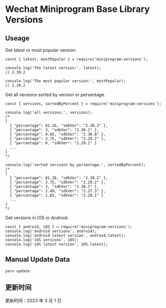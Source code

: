 
# Wechat Miniprogram Base Library Versions

## Useage

Get latest or most popular version:

```;
const { latest, mostPopular } = require('miniprogram-versions');

console.log('The latest version:', latest);
// 2.30.2

console.log('The most popular version:', mostPopular);
// 2.30.2

```

Get all versions sorted by version or persentage.

```
const { versions, sortedByPercent } = require('miniprogram-versions');

console.log('all versions:', versions);
/*
[
  { "percentage": 81.26, "sdkVer": "2.30.2" },
  { "percentage": 3, "sdkVer": "2.30.1" },
  { "percentage": 0.05, "sdkVer": "2.30.0" },
  { "percentage": 3.75, "sdkVer": "2.29.2" },
  { "percentage": 0, "sdkVer": "2.29.1" }
  ...
]
*/

console.log('sorted versions by persentage:', sortedByPercent);
/*
[
  { "percentage": 81.26, "sdkVer": "2.30.2" },
  { "percentage": 3.75, "sdkVer": "2.29.2" },
  { "percentage": 3, "sdkVer": "2.30.1" },
  { "percentage": 2.49, "sdkVer": "2.27.3" },
  { "percentage": 1.83, "sdkVer": "2.28.1" }
  ...
]
*/
```

Get versions in iOS or Android.

```
const { android, iOS } = require('miniprogram-versions');
console.log('android versions', android);
console.log('android latest version', android.latest);
console.log('iOS versions', iOS);
console.log('iOS latest version', iOS.latest);
```

## Manual Update Data

```
yarn update
```

## 更新时间

更新时间：2023 年 3 月 1 日

